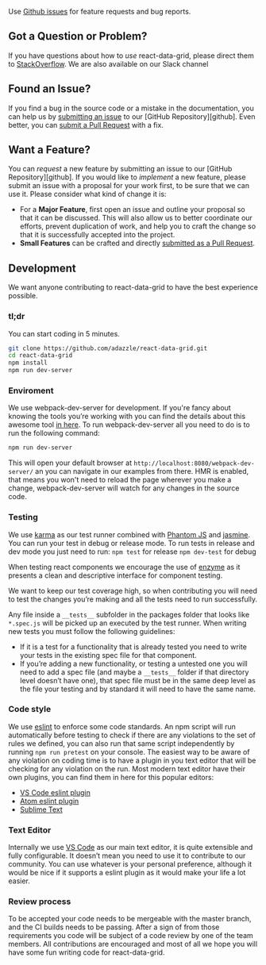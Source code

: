 Use [Github issues](https://github.com/adazzle/react-data-grid/issues) for feature requests and bug reports.

## <a name="question"></a> Got a Question or Problem?

If you have questions about how to *use* react-data-grid, please direct them to [StackOverflow](https://www.stackoverflow.com). We are also available on our Slack channel

## <a name="issue"></a> Found an Issue?
If you find a bug in the source code or a mistake in the documentation, you can help us by
[submitting an issue](#submit-issue) to our [GitHub Repository][github]. Even better, you can
[submit a Pull Request](#submit-pr) with a fix.

## <a name="feature"></a> Want a Feature?
You can *request* a new feature by submitting an issue to our [GitHub
Repository][github]. If you would like to *implement* a new feature, please submit an issue with
a proposal for your work first, to be sure that we can use it. 
Please consider what kind of change it is:

* For a **Major Feature**, first open an issue and outline your proposal so that it can be
discussed. This will also allow us to better coordinate our efforts, prevent duplication of work,
and help you to craft the change so that it is successfully accepted into the project.
* **Small Features** can be crafted and directly [submitted as a Pull Request](#submit-pr).


## Development
We want anyone contributing to react-data-grid to have the best experience possible.

### tl;dr
You can start coding in 5 minutes.

```sh
git clone https://github.com/adazzle/react-data-grid.git
cd react-data-grid
npm install
npm run dev-server
```

### Enviroment
We use webpack-dev-server for development. If you're fancy about knowing the tools you’re working with you can find the details about this awesome tool [in here](https://webpack.github.io/docs/webpack-dev-server.html).
To run webpack-dev-server all you need to do is to run the following command:
```sh
npm run dev-server
```
This will open your default browser at `http://localhost:8080/webpack-dev-server/` an you can navigate in our examples from there. 
HMR is enabled, that means you won't need to reload the page wherever you make a change, webpack-dev-server will watch for any changes in the source code.

### Testing
We use [karma](https://karma-runner.github.io/1.0/index.html) as our test runner combined with [Phantom JS](http://phantomjs.org/) and [jasmine](https://jasmine.github.io/). You can run your test in debug or release mode.
To run tests in release and dev mode you just need to run:
`npm test` for release
`npm dev-test` for debug

When testing react components we encourage the use of [enzyme](https://github.com/airbnb/enzyme) as it presents a clean and descriptive interface for component testing.

We want to keep our test coverage high, so when contributing you will need to test the changes you’re making and all the tests need to run successfully.

Any file inside a `__tests__` subfolder in the packages folder that looks like `*.spec.js` will be picked up an executed by the test runner.
When writing new tests you must follow the following guidelines:
-	If it is a test for a functionality that is already tested you need to write your tests in the existing spec file for that component.
-	If you’re adding a new functionality, or testing a untested one you will need to add a spec file (and maybe a `__tests__` folder if that directory level doesn’t have one),
  that spec file must be in the same deep level as the file your testing and by standard it will need to have the same name.

### Code style
We use [eslint](http://eslint.org/) to enforce some code standards.
An npm script will run automatically before testing to check if there are any violations to the set of rules we defined, you can also run that same script independently by running `npm run pretest` on your console.
The easiest way to be aware of any violation on coding time is to have a plugin in you text editor that will be checking for any violation on the run. 
Most modern text editor have their own plugins, you can find them in here for this popular editors:

- [VS Code eslint plugin](https://marketplace.visualstudio.com/items?itemName=dbaeumer.vscode-eslint)
- [Atom eslint plugin](https://atom.io/packages/linter-eslint)
- [Sublime Text](https://github.com/roadhump/SublimeLinter-eslint)

### Text Editor
Internally we use [VS Code](https://code.visualstudio.com/) as our main text editor, it is quite extensible and fully configurable.
It doesn’t mean you need to use it to contribute to our community.
You can use whatever is your personal preference, although it would be nice if it supports a eslint plugin as it would make your life a lot easier.

### Review process
To be accepted your code needs to be mergeable with the master branch, and the CI builds needs to be passing. After a sign of from those requirements you code will be subject of a code review by one of the team members. 
All contributions are encouraged and most of all we hope you will have some fun writing code for react-data-grid.
